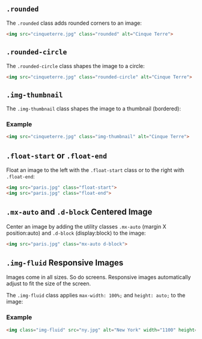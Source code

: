 ## `.rounded`
The `.rounded` class adds rounded corners to an image:
```html
<img src="cinqueterre.jpg" class="rounded" alt="Cinque Terre">
```
## `.rounded-circle`
The `.rounded-circle` class shapes the image to a circle:
```html
<img src="cinqueterre.jpg" class="rounded-circle" alt="Cinque Terre">
```

## `.img-thumbnail`
The `.img-thumbnail` class shapes the image to a thumbnail (bordered):

### Example
```html
<img src="cinqueterre.jpg" class="img-thumbnail" alt="Cinque Terre">
```

## `.float-start` or `.float-end`

Float an image to the left with the `.float-start` class or to the right with `.float-end`:
```html
<img src="paris.jpg" class="float-start">  
<img src="paris.jpg" class="float-end">
```

## `.mx-auto` and `.d-block` Centered Image

Center an image by adding the utility classes `.mx-auto` (margin X position:auto) and `.d-block` (display:block) to the image:
```html
<img src="paris.jpg" class="mx-auto d-block">
```

## `.img-fluid` Responsive Images

Images come in all sizes. So do screens. Responsive images automatically adjust to fit the size of the screen.

The `.img-fluid` class applies `max-width: 100%;` and `height: auto;` to the image:

### Example
```html
<img class="img-fluid" src="ny.jpg" alt="New York" width="1100" height="500">
```
